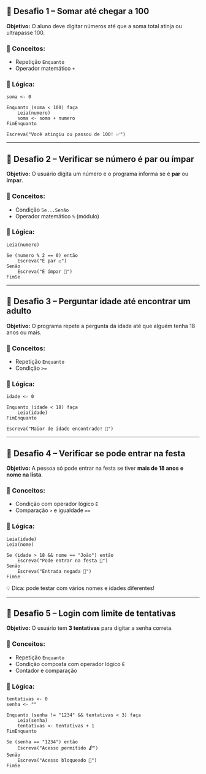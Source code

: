 ## 📘 Desafio 1 – Somar até chegar a 100

**Objetivo:** O aluno deve digitar números até que a soma total atinja ou ultrapasse 100.

### 🧠 Conceitos:
- Repetição `Enquanto`
- Operador matemático `+`

### 🔄 Lógica:
```plaintext
soma <- 0

Enquanto (soma < 100) faça
    Leia(numero)
    soma <- soma + numero
FimEnquanto

Escreva("Você atingiu ou passou de 100! ✅")
```

---

## 📘 Desafio 2 – Verificar se número é par ou ímpar

**Objetivo:** O usuário digita um número e o programa informa se é **par** ou **ímpar**.

### 🧠 Conceitos:
- Condição `Se...Senão`
- Operador matemático `%` (módulo)

### 🔄 Lógica:
```plaintext
Leia(numero)

Se (numero % 2 == 0) então
    Escreva("É par ⚖️")
Senão
    Escreva("É ímpar 🔢")
FimSe
```

---

## 📘 Desafio 3 – Perguntar idade até encontrar um adulto

**Objetivo:** O programa repete a pergunta da idade até que alguém tenha 18 anos ou mais.

### 🧠 Conceitos:
- Repetição `Enquanto`
- Condição `>=`

### 🔄 Lógica:
```plaintext
idade <- 0

Enquanto (idade < 18) faça
    Leia(idade)
FimEnquanto

Escreva("Maior de idade encontrado! 🎉")
```

---

## 📘 Desafio 4 – Verificar se pode entrar na festa

**Objetivo:** A pessoa só pode entrar na festa se tiver **mais de 18 anos** **e** **nome na lista**.

### 🧠 Conceitos:
- Condição com operador lógico `E`
- Comparação `>` e igualdade `==`

### 🔄 Lógica:
```plaintext
Leia(idade)
Leia(nome)

Se (idade > 18 && nome == "João") então
    Escreva("Pode entrar na festa 🎉")
Senão
    Escreva("Entrada negada 🚫")
FimSe
```

💡 Dica: pode testar com vários nomes e idades diferentes!

---

## 📘 Desafio 5 – Login com limite de tentativas

**Objetivo:** O usuário tem **3 tentativas** para digitar a senha correta.

### 🧠 Conceitos:
- Repetição `Enquanto`
- Condição composta com operador lógico `E`
- Contador e comparação

### 🔄 Lógica:
```plaintext
tentativas <- 0
senha <- ""

Enquanto (senha != "1234" && tentativas < 3) faça
    Leia(senha)
    tentativas <- tentativas + 1
FimEnquanto

Se (senha == "1234") então
    Escreva("Acesso permitido 🔓")
Senão
    Escreva("Acesso bloqueado 🚫")
FimSe
```

